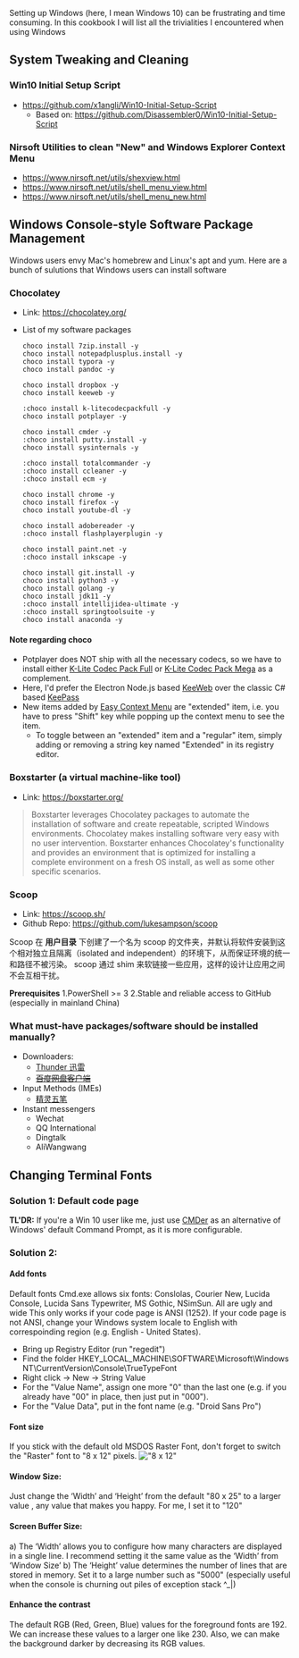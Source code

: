 Setting up Windows (here, I mean Windows 10) can be frustrating and time consuming. In this cookbook I will list all the trivialities I encountered when using Windows

## System Tweaking and Cleaning
### Win10 Initial Setup Script
* https://github.com/x1angli/Win10-Initial-Setup-Script
   * Based on: https://github.com/Disassembler0/Win10-Initial-Setup-Script

### Nirsoft Utilities to clean "New" and Windows Explorer Context Menu
* https://www.nirsoft.net/utils/shexview.html
* https://www.nirsoft.net/utils/shell_menu_view.html
* https://www.nirsoft.net/utils/shell_menu_new.html

## Windows Console-style Software Package Management
Windows users envy Mac's homebrew and Linux's apt and yum. Here are a bunch of sulutions that Windows users can install software

### Chocolatey
* Link: https://chocolatey.org/

* List of my software packages

      choco install 7zip.install -y
      choco install notepadplusplus.install -y
      choco install typora -y
      choco install pandoc -y

      choco install dropbox -y
      choco install keeweb -y
      
      :choco install k-litecodecpackfull -y
      choco install potplayer -y
      
      choco install cmder -y
      :choco install putty.install -y
      choco install sysinternals -y
      
      :choco install totalcommander -y
      :choco install ccleaner -y
      :choco install ecm -y
      
      choco install chrome -y
      choco install firefox -y
      choco install youtube-dl -y

      choco install adobereader -y
      :choco install flashplayerplugin -y
      
      choco install paint.net -y
      :choco install inkscape -y
      
      choco install git.install -y
      choco install python3 -y
      choco install golang -y
      choco install jdk11 -y
      :choco install intellijidea-ultimate -y
      :choco install springtoolsuite -y 
      choco install anaconda -y 

#### Note regarding choco
* Potplayer does NOT ship with all the necessary codecs, so we have to install either [K-Lite Codec Pack Full](https://chocolatey.org/packages/k-litecodecpackfull) or [K-Lite Codec Pack Mega](https://chocolatey.org/packages/k-litecodecpackmega) as a complement.
* Here, I'd prefer the Electron Node.js based [KeeWeb](https://keeweb.info/) over the classic C# based [KeePass](https://keepass.info/)
* New items added by [Easy Context Menu](https://chocolatey.org/packages/ecm) are "extended" item, i.e. you have to press "Shift" key while popping up the context menu to see the item. 
    * To toggle between an "extended" item and a "regular" item, simply adding or removing a string key named "Extended" in its registry editor.

### Boxstarter (a virtual machine-like tool)
* Link: https://boxstarter.org/
> Boxstarter leverages Chocolatey packages to automate the installation of software and create repeatable, scripted Windows environments. Chocolatey makes installing software very easy with no user intervention. Boxstarter enhances Chocolatey's functionality and provides an environment that is optimized for installing a complete environment on a fresh OS install, as well as some other specific scenarios.

### Scoop
* Link: https://scoop.sh/
* Github Repo: https://github.com/lukesampson/scoop

Scoop 在 __用户目录__ 下创建了一个名为 scoop 的文件夹，并默认将软件安装到这个相对独立且隔离（isolated and independent）的环境下，从而保证环境的统一和路径不被污染。
scoop 通过 shim 来软链接一些应用，这样的设计让应用之间不会互相干扰。

__Prerequisites__ 
1.PowerShell >= 3
2.Stable and reliable access to GitHub (especially in mainland China)

### What must-have packages/software should be installed manually?
* Downloaders: 
    * [Thunder 迅雷](http://u.xunlei.com/)
    * ~~[百度网盘客户端](https://pandownload.com/)~~
* Input Methods (IMEs) 
    * [精灵五笔](http://www.jlwubi.com/)
* Instant messengers
    * Wechat
    * QQ International
    * Dingtalk 
    * AliWangwang    

## Changing Terminal Fonts
### Solution 1: Default code page 
__TL'DR:__ If you're a Win 10 user like me, just use [CMDer](http://cmder.net/) as an alternative of Windows' default Command Prompt, as it is more configurable.

### Solution 2: 

#### Add fonts
Default fonts Cmd.exe allows six fonts: Conslolas, Courier New, Lucida Console, Lucida Sans Typewriter, MS Gothic, NSimSun. All are ugly and wide
This only works if your code page is ANSI (1252). 
If your code page is not ANSI, change your Windows system locale to English with correspoinding region (e.g. English - United States).

* Bring up Registry Editor (run "regedit")
* Find the folder HKEY_LOCAL_MACHINE\SOFTWARE\Microsoft\Windows NT\CurrentVersion\Console\TrueTypeFont
* Right click -> New -> String Value
* For the "Value Name", assign one more "0" than the last one (e.g. if you already have "00" in place, then just put in "000").
* For the "Value Data", put in the font name (e.g. "Droid Sans Pro")

#### Font size
If you stick with the default old MSDOS Raster Font, don't forget to switch the "Raster" font to "8 x 12" pixels.
!["8 x 12"](http://www.pagestart.com/images/386_Win7_CommandPrompt-03.jpg)


#### Window Size:
Just change the ‘Width’ and ‘Height’ from the default "80 x 25" to a larger value , any value that makes you happy. For me, I set it to "120"

#### Screen Buffer Size:
a) The ‘Width’ allows you to configure how many characters are displayed in a single line. I recommend setting it the same value as the ‘Width’ from ‘Window Size’
b) The ‘Height’ value determines the number of lines that are stored in memory. Set it to a large number such as "5000" (especially useful when the console is churning out piles of exception stack ^_|) 

#### Enhance the contrast
The default  RGB (Red, Green, Blue) values for the foreground fonts are 192. We can increase these values to a larger one like 230.
Also, we can make the background darker by decreasing its RGB values.



